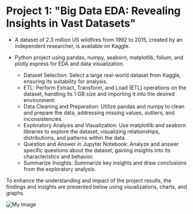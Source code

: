 # Project 1: "Big Data EDA: Revealing Insights in Vast Datasets"
- A dataset of 2.3 million US wildfires from 1992 to 2015, created by an independent researcher, is available on Kaggle.
- Python project using pandas, numpy, seaborn, matplotlib, folium, and plotly.express for EDA and data visualization.

   * Dataset Selection: Select a large real-world dataset from Kaggle, ensuring its suitability for analysis.
   * ETL: Perform Extract, Transform, and Load (ETL) operations on the dataset, handling its 1 GB size and importing it into the desired environment.
   * Data Cleaning and Preparation: Utilize pandas and numpy to clean and prepare the data, addressing missing values, outliers, and inconsistencies.
   * Exploratory Analysis and Visualization: Use matplotlib and seaborn libraries to explore the dataset, visualizing relationships, distributions, and patterns           within the data.
   * Question and Answer in Jupyter Notebook: Analyze and answer specific questions about the dataset, gaining insights into its characteristics and behavior.
   * Summarize Insights: Summarize key insights and draw conclusions from the exploratory analysis.

To enhance the understanding and impact of the project results, the findings and insights are presented below using visualizations, charts, and graphs.


<img src="images/combine_images.jpg" alt="My Image">

